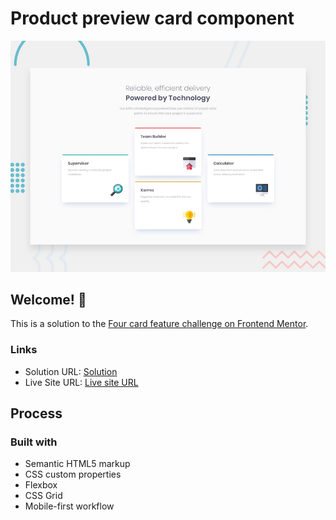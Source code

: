 # Product preview card component

![Design preview for the Four card feature coding challenge](./design/desktop-preview.jpg)

## Welcome! 👋

This is a solution to the [Four card feature challenge on Frontend Mentor](https://www.frontendmentor.io/challenges/product-preview-card-component-GO7UmttRfa).

### Links

- Solution URL: [Solution](https://github.com/SirTebz/Card-Feature)
- Live Site URL: [Live site URL](https://sirtebz.github.io/Card-Feature/)

## Process

### Built with

- Semantic HTML5 markup
- CSS custom properties
- Flexbox
- CSS Grid
- Mobile-first workflow
